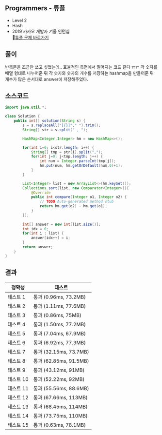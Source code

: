 ## Programmers - 튜플  
- Level 2 
- Hash 
- 2019 카카오 개발자 겨울 인턴십  
🔗[튜플 문제 바로가기](https://programmers.co.kr/learn/courses/30/lessons/64065)



## 풀이

반복문을 조금만 쓰고 싶었는데.. 효율적인 측면에서 떨어지는 코드 같다 ㅠㅠ 
각 숫자를 배열 형태로 나누어준 뒤 각 숫자와 숫자의 개수를 저장하는 hashmap을 만들어준 뒤 개수가 많은 순서대로 answer에 저장해주었다.


## 소스코드
~~~java
import java.util.*;

class Solution {
    public int[] solution(String s) {
        s = s.replaceAll("[{}]"," ").trim();
		String[] str = s.split(" , ");

		HashMap<Integer,Integer> hm = new HashMap<>();

		for(int i=0; i<str.length; i++) {
			String[] tmp = str[i].split(",");
			for(int j=0; j<tmp.length; j++) {
				int num = Integer.parseInt(tmp[j]);
				hm.put(num, hm.getOrDefault(num,0)+1);
			}	
		}

		List<Integer> list = new ArrayList<>(hm.keySet());
		Collections.sort(list, new Comparator<Integer>(){
			@Override
			public int compare(Integer o1, Integer o2) {
				// TODO Auto-generated method stub
				return hm.get(o2) - hm.get(o1);
			}	
		});
		
		int[] answer = new int[list.size()];
		int idx = 0;
		for(int i : list) {
			answer[idx++] = i;
		}
        return answer;
    }
}
~~~

## 결과 

| 정확성  | 테스트 |
|----|----|
|테스트 1 |	통과 (0.96ms, 73.2MB)|
|테스트 2 |	통과 (1.11ms, 77.6MB)|
|테스트 3 |	통과 (0.86ms, 75MB)|
|테스트 4 |	통과 (1.50ms, 77.2MB)|
|테스트 5 |	통과 (7.04ms, 67.9MB)|
|테스트 6 |	통과 (6.92ms, 77.3MB)|
|테스트 7 |	통과 (32.15ms, 73.7MB)|
|테스트 8 |	통과 (62.85ms, 91.5MB)|
|테스트 9 |	통과 (43.12ms, 91MB)|
|테스트 10 |	통과 (52.22ms, 92MB)|
|테스트 11 |	통과 (55.56ms, 88.6MB)|
|테스트 12 |	통과 (67.66ms, 113MB)|
|테스트 13 |	통과 (68.45ms, 114MB)|
|테스트 14 |	통과 (73.75ms, 110MB)|
|테스트 15 |	통과 (0.63ms, 78.1MB)|